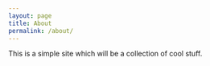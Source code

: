 ```yaml
---
layout: page
title: About
permalink: /about/
---
```


This is a simple site which will be a collection of cool stuff.
